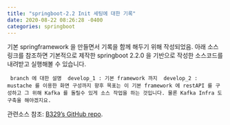 ```yaml
---
title: "springboot-2.2 Init 세팅에 대한 기록"
date: 2020-08-22 08:26:28 -0400
categories: springboot
---
```


기본 springframework 을 만들면서 기록을 함께 해두기 위해 작성되었음.
아래 소스 링크를 참조하면 기본적으로 제작한 springboot 2.2.0 을 기반으로 작성한 소스코드를
내려받고 실행해볼 수 있습니다.


​```
branch 에 대한 설명 
develop_1 : 기본 framework 까지 
develop_2 : mustache 를 이용한 화면 구성까지
향후 목표는 이 기본 framework 에 restAPI 를 구성하고 그 위해 Kafka 를 돌릴수 있게
소스 작업을 하는 것입니다.
물론 Kafka Infra 도 구축울 해야겠지요.
​```

관련소스 참조: [B329’s GitHub repo][jekyll-gh].

[jekyll-docs]: https://jekyllrb.com/docs/home
[jekyll-gh]:   https://github.com/b329/springboot2.git
[jekyll-talk]: https://talk.jekyllrb.com/
